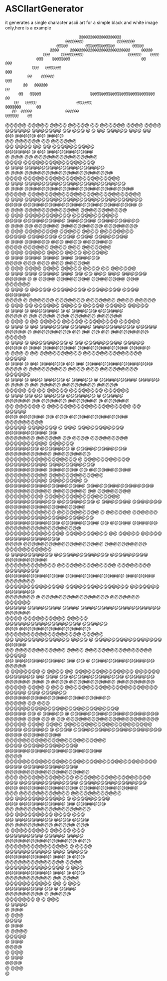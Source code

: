 # ASCIIartGenerator
it generates a single character ascii art for a simple black and white image only,here is a example


                                     @@@@@@@@@@@@@@@@@@@                                   
                               @@@@@@@@               @@@@@@@@                             
                           @@@@@        @@@@@@@@@@@@@        @@@@@                         
                        @@@@     @@@@@@@@@@@@@@@@@@@@@@@@@@@     @@@@@                     
                     @@@     @@@@@@@@@@                    @@@@@@    @@@@                  
                  @@@    @@@@@@@@                                @@     @@@                
                @@@   @@@@@@@                                              @@@             
              @@    @@@@@@                                                   @@@           
            @@   @@@@@@                                                         @@         
          @@   @@@@@                      @@@@@@@@@@@@@@@@@@@@@@@@@@@@@           @@       
        @@   @@@@@                  @@@@@@@                           @@@@@@@       @@     
       @@  @@@@@               @@@@@@                                       @@@@@@    @@   
  @@@@@  @@@@@              @@@@                                                 @@@@@  @@ 
 @@@@@@ @@@@             @@@@                                                        @@@@@@
@@@@@@@ @@            @@@               @                                                @ 
@@ @@@@@            @@@                 @@                                                 
@@ @@@@@          @@                   @@@@                                                
 @@ @@@@@@      @@                    @@@@@@                                               
 @@ @@@@ @@   @@                    @@@@@@@@@@                                             
  @@@@@@  @  @@                    @@@@@@@@@@@                                             
   @ @@@   @@                    @@@@@@@@@@@@@@@                                           
     @@@@                       @@@@@@@@@@@@@@@@@                                          
    @ @@@                      @@@@@@@@@@@@@@@@@@@                                         
    @ @@@                     @@@@@@@@@@@@@@@@@@@@@                                        
      @@@@                   @@@@@@@@@@@@@@@@@@@@@@@                                       
     @ @@@                   @@@@@@@@@@@@@@@@@@@@@@@@                                      
     @ @@@                  @@@@@@@@@@@@@@@@@@@@@@@@@@                                     
      @@@@@                @@@@@@@@@@@@@@@@@@@@@@@@@@@                                     
      @ @@@                @@@@@@@@@@@@@@@@@@@@@@@@@@@@                                    
        @@@@               @@@@@@@@@@@@@@@@@@@@@@@@@@@ @                                   
       @ @@@              @@@@@@@@@@@@@     @@@@@@@@@@@                                    
       @ @@@              @@@@@@@@@@@        @@@@@@@@@@@                                   
         @@@@            @@@@@@@@@@  @@@@@@@   @@@@@@@@@@                                  
        @ @@@            @@ @@@@@@  @@@@@@@@@@   @@@@@@@@                                  
        @ @@@            @@@@@@@@ @@@@@    @@@@   @@@@@@@@                                 
         @@@@@          @@@@@@@  @@@@        @@@@  @@@@@@@@                                
         @ @@@          @@@@@@  @@@           @@@@  @@@@@@@                                
           @@@@        @@@@@@ @@@@              @@@  @@@@@@@                               
          @ @@@        @@@@@ @@@@               @@@@  @@@@@@                               
          @ @@@        @@@@ @@@@                  @@@  @@@@@@                              
            @@@@       @@@  @@@                    @@@ @@@@@@                              
           @ @@@      @@@@ @@@@ @@@@@         @@@@  @@  @@@@@@                             
           @ @@@      @@@ @@@@@ @@@  @@     @@  @@@ @@@ @@@@@@                             
            @@@@@     @ @ @@@@  @@@@@@@@   @@@@@@@@ @@@  @@@@@@                            
            @ @@@     @  @@@@@  @@@@@@@@   @@@@@@@@ @@@@ @@@@@@                            
              @@@@    @  @@@@@@  @@@@@@@   @@@@@@@  @@@@  @@@@@                            
             @ @@@    @@ @@@@@@   @@@@@     @@@@@   @@@@@ @@@@@                            
             @ @@@    @  @@@@@@@        @ @        @@@@@@ @@@@@@                           
               @@@@   @  @@ @@@@        @@@        @@@@@@ @@@@@@                           
              @ @@@   @  @@ @@@@@      @@@@@      @@@@@@@@ @@@@@                           
              @ @@@   @  @@ @@@@@@@    @@@@@    @@@@@@@@@@ @@@@@                           
               @@@@@  @  @@@@@@@@@ @@  @@ @@  @@ @@@@@@@@@ @@@@@                           
               @ @@@  @  @@@@@@@@@ @          @@ @@@@@@@@@ @@@@@                           
                 @@@@  @ @@@ @@@@@@@@         @@@@@@@@@@@@ @@@@@                           
                @ @@@  @  @@ @@@@@@@@@@     @@@@@@@@@@@@@@ @@@@@                           
                @ @@@  @  @@ @@@@@@ @@       @@ @@@@@@@@@@@@@@@@                           
                  @@@@ @  @@@@@@@@@ @@@@    @@@ @@@@@@@@@ @@@@@@                           
                 @ @@@  @ @@@ @@@@@  @ @@@@@ @  @@@@@@@@@ @@@@@                            
                 @ @@@  @  @@ @@@@@             @@@@@@@@  @@@@@                            
                  @@@@@ @@ @@  @@@@@           @@@@@@@@  @@@@@@                            
                  @ @@@ @@  @@ @@@@@           @@@@@@@ @ @@@@@                             
                    @@@@@@  @@ @@@@@@         @@@@@@@ @ @@@@@@                             
                  @@ @@@@@@  @  @@@@@@@@@@@@@@@@@@@@ @@ @@@@@                              
                 @@@ @@@@@@  @@ @@@ @@@@@@@@@@@@@@  @@@@@@@@@                              
               @@@@@ @@@@@@@  @  @@@ @@@@@@@@@@@  @@@@@@@@@@ @@                            
              @@@@@@@ @@@@@@  @@ @@@@ @@@@@@@@@  @@@@@@@@@@ @@@@@@                         
             @@@@@@@@ @@@@@@@  @  @@@@@@@@@@@@ @@@@@@@@@@@ @@@@@@@@@                       
             @@@@@@@@@@@@@@@@@  @ @@@@@@@@@@@  @@@@@@@@@@ @@@@@@@@@@@                      
            @@@@@@@@@@ @@@@@@@  @@ @@@@@@@@@@ @@@@@@@@@@ @@@@@@@@@@@@@                     
            @@@@@@@@@@ @@@@@@@@  @  @@@@@@@@@@@@@@@@@@@ @@@@@@@@@@@@@@@@                   
            @@@@@@@@@@@ @@@@@@@@ @@ @@@@@@@@ @@@@@@@@@ @@@@@@@@@@@@@@@@@@                  
           @@@@@@@@@@@@ @@@@@@@@@ @  @@@@@@@ @@@@@@@  @@@@@@@@@@@@@@@@@@@                  
           @@@@@@@@@@@@ @@@@@@@@@@ @  @@@@@@ @@@@@@  @@@@@@@@@@@@@@@@@@@@@                 
           @@@@@@@@@@@@@ @@@@@@@@@ @@  @@@@@ @@@@@@ @@@@@@@@@@@@@@@@@@                     
          @@@@@@@@@@@@@@ @@@@@@@@@@ @@ @@@@@ @@@@@  @@@@@@@@@@@@@                          
          @@@@     @@@@@@@@@@@@@@@@@@@  @@@@@@@@@@  @@@@@@@@@@@                            
          @    @@@@@@@@@@ @@@@@@@@@@@@@  @@@@@@@@@  @@@@@@@@@@                             
             @@@@@@@@@@@@ @@@@@@@@@@@@@@  @@@@@@@@   @@@@@@@@                              
            @@@@@@@@@@@@@@ @@@@@@@@@@@@@@  @@@@@@@   @@@@@@@                               
            @@@@@@@@@@@@@@ @@@@@@@@@@@@@@@  @@@@@@@  @@@@@@@                               
           @@@@@@@       @ @@@@@@@@@@@@@@@@ @@@@@@@   @@@@@@                               
           @@@@@   @@@@@@@@ @@@@ @@@@@@@@@@@@@@@@@@@  @@@@@@                               
           @@@@  @@@@@@@@@@ @@@@@ @@@@@@@@@@@@@@@@@@  @@@@@@                               
           @@@  @@@@@@@@@@@@@@@@@ @@@@@@@@@@@@@@@@@@   @@@@@                               
           @@  @@@@@@@@@@@@@ @@@@ @ @@@@@@@@@@@@@@@@   @@@@@                               
           @@  @@@@@@@@@@@@  @@@@   @@@@@@@@@@@@@@@@   @@@@@                               
           @@ @@@@@@@@@@@@ @@ @@   @ @@@@@@@@@@@@@@@   @@@@@                               
           @  @@@@@@@    @ @@@@   @@ @@@@@@@@@@@@@@   @@@@@@                               
             @@@@@@@   @@ @@@    @@  @@@@@@@@@@@@@   @@@@@@@                               
             @@@@@@   @@@ @    @@@@   @@@@@@@@@@@  @@@@@@@@@                               
             @@@@@   @@@@    @ @@@    @@@@@@@@@@@@@@@@@@@@@@                               
             @@@@@  @@@   @@@@@@   @@@@@@@@@@@@@@@@@@@@@@@@@                               
             @@@@@  @@   @@@     @@@@@@@@@@@@@@@@@@@@@@@@@@@                               
             @@@@@  @@ @       @@@@@ @ @@@@@@@@@@@@@@@@@@@@@                               
             @@@@@  @@@   @@   @ @@  @@@@@@@@@@@@@@@@@@@@@@                                
             @@@@@  @@@@         @@@@ @@@@@@@@@@@@@@@@@@@@@                                
              @@@@  @@@@@@  @  @@@@  @@@@@@@@@@@@@@@@@@@@@                                 
              @@@@  @@@@@@@@@    @@@@@@@@@@@@@@@@@@@@@@@@                                  
              @@@@  @@@@@@@@@@@@@ @@@@@@@@@@@@@@@@@@@@@@@                                  
               @@@@ @@@@@@@@@@@@@@@@@@@@@@@@@@@@@@@@@@@@                                   
               @@@@  @@@@@@@@@@@@@ @@@@@@@@@@@@@@@@@@@@                                    
                @@@  @@@@@@@@@@@@@ @@@@@@@@@@@@@@@@@@                                      
                @@@  @@@@@@@@@@@@@@ @@@@@@@@@@@@@@@@                                       
                 @@@ @@@@@@@@@@@@@@ @@@@@@@@@@@@@@                                         
                 @@@  @@@@@@@@@@@@  @@@@@@@@@@@@                                           
                  @@  @@@@@@@@@@@@ @ @@@@@@@@@                                             
                  @@@ @@@@@@@@@@@ @@ @@@@@@@                                               
                   @@  @@@@@@@@@@@@@@@@@@                                                  
                   @@  @@@@@@@@@ @@@@ @@@                                                  
                   @@  @@@@@@@@@ @@@@ @@@@                                                 
                   @@  @@@@@@@@@ @@@@@ @@@                                                 
                    @  @@@@@@@@@ @@@@@ @@@                                                 
                       @@@@@@@@@ @@@@@ @@@@                                                
                      @@@@@@@@@@@@@@@@@ @@@                                                
                      @@@@@@@@@@@@@@@ @ @@@@                                               
                      @@@@@@@@@@@ @@@  @@@@@                                               
                      @@@@@@@@@@@ @@@  @ @@@                                               
                      @@@@@@@@@@@@@@     @@@@                                              
                      @@@@@@@@@@@@@@    @ @@@                                              
                     @@@@@@@@@@@ @@@    @ @@@                                              
                     @@@@@@@@@@@ @@       @@@@                                             
                     @@@@@@@@@@@ @@      @ @@@                                             
                      @@@@@@@@@ @@       @ @@@@                                            
                      @@@@@@@@@ @         @@@@@                                            
                       @@@@@@@ @          @ @@@                                            
                              @             @@@@                                           
                                           @ @@@                                           
                                           @ @@@                                           
                                             @@@@                                          
                                            @ @@@                                          
                                            @ @@@@                                         
                                             @@@@@                                         
                                             @ @@@                                         
                                               @@@@                                        
                                              @ @@@                                        
                                              @ @@@                                        
                                                @@@@                                       
                                               @ @@@                                       
                                               @                                           
